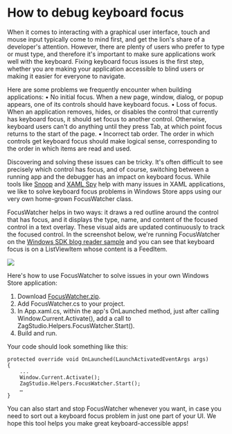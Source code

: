 # How to debug keyboard focus

When it comes to interacting with a graphical user interface, touch and mouse input typically come to mind first, and get the lion's share of a developer's attention.  However, there are plenty of users who prefer to type or must type, and therefore it's important to make sure applications work well with the keyboard.  Fixing keyboard focus issues is the first step, whether you are making your application accessible to blind users or making it easier for everyone to navigate.

Here are some problems we frequently encounter when building applications:
• No initial focus.  When a new page, window, dialog, or popup appears, one of its controls should have keyboard focus.
• Loss of focus.  When an application removes, hides, or disables the control that currently has keyboard focus, it should set focus to another control.  Otherwise, keyboard users can't do anything until they press Tab, at which point focus returns to the start of the page.
• Incorrect tab order.  The order in which controls get keyboard focus should make logical sense, corresponding to the order in which items are read and used.

Discovering and solving these issues can be tricky.  It's often difficult to see precisely which control has focus, and of course, switching between a running app and the debugger has an impact on keyboard focus.  While tools like <a href="http://snoopwpf.codeplex.com/">Snoop</a> and <a href="http://xamlspy.com/">XAML Spy</a> help with many issues in XAML applications, we like to solve keyboard focus problems in Windows Store apps using our very own home-grown FocusWatcher class.

FocusWatcher helps in two ways: it draws a red outline around the control that has focus, and it displays the type, name, and content of the focused control in a text overlay.  These visual aids are updated continuously to track the focused control.  In the screenshot below, we're running FocusWatcher on the <a href="http://code.msdn.microsoft.com/windowsapps/Getting-started-with-C-and-41e15af5">Windows SDK blog reader sample</a> and you can see that keyboard focus is on a ListViewItem whose content is a FeedItem.

<img src="http://www.zagstudio.com/blogfiles/76/76FocusWatcher.png" class="postImage" />

Here's how to use FocusWatcher to solve issues in your own Windows Store application:
1. Download <a href="http://www.zagstudio.com/blogfiles/76/FocusWatcher.zip">FocusWatcher.zip</a>.
2. Add FocusWatcher.cs to your project.
3. In App.xaml.cs, within the app's OnLaunched method, just after calling Window.Current.Activate(), add a call to ZagStudio.Helpers.FocusWatcher.Start().
4. Build and run.

Your code should look something like this:

	protected override void OnLaunched(LaunchActivatedEventArgs args)
	{
		...
		Window.Current.Activate();
		ZagStudio.Helpers.FocusWatcher.Start();
		…
	}

You can also start and stop FocusWatcher whenever you want, in case you need to sort out a keyboard focus problem in just one part of your UI.  We hope this tool helps you make great keyboard-accessible apps!

